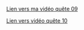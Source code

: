 [Lien vers ma vidéo quête 09](https://www.loom.com/share/27a3f00d035c4d9daa1e2fa3bf4d91cd)

[Lien vers vidéo quête 10](https://www.loom.com/share/1381d58e9cd24abb8ae04e946824af90)


